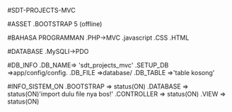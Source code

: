 #SDT-PROJECTS-MVC

#ASSET
.BOOTSTRAP 5 (offline)

#BAHASA PROGRAMMAN
.PHP->MVC
.javascript
.CSS
.HTML

#DATABASE
.MySQLI->PDO

#DB_INFO
.DB_NAME=> 'sdt_projects_mvc'
.SETUP_DB =>app/config/config.
.DB_FILE =>database/
.DB_TABLE =>'table kosong'

#INFO_SISTEM_ON
.BOOTSTRAP => status(ON)
.DATABASE => status(ON)'import dulu file nya bos!'
.CONTROLLER => status(ON)
.VIEW => status(ON)

